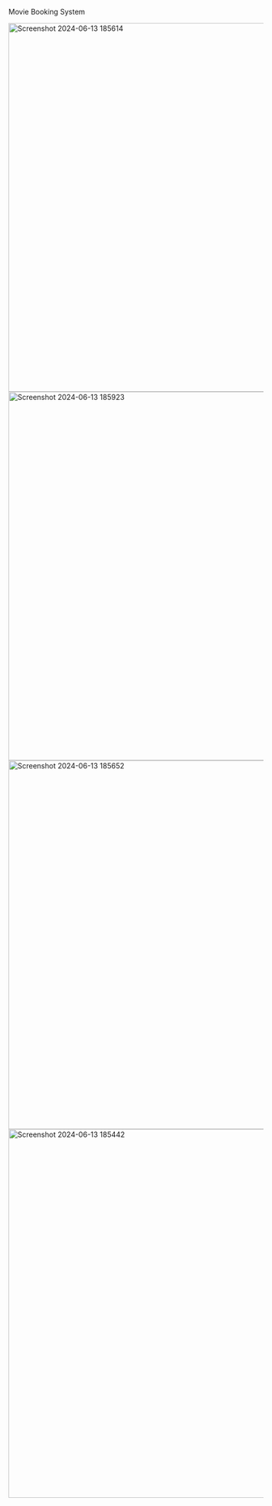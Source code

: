 Movie Booking System

<img width="727" alt="Screenshot 2024-06-13 185614" src="https://github.com/DinethSenura/Movie-booking-system/assets/100292025/34a8df5e-fa3b-4d8a-ab67-28ba77a57f7e">


<img width="727" alt="Screenshot 2024-06-13 185923" src="https://github.com/DinethSenura/Movie-booking-system/assets/100292025/12850615-e849-4d01-8f10-056e520228e1">


<img width="727" alt="Screenshot 2024-06-13 185652" src="https://github.com/DinethSenura/Movie-booking-system/assets/100292025/4ca30411-59df-4cab-abd6-f1d54b0450ee">


<img width="727" alt="Screenshot 2024-06-13 185442" src="https://github.com/DinethSenura/Movie-booking-system/assets/100292025/d79eae05-01c4-44c5-8e15-b27a0422f635">
